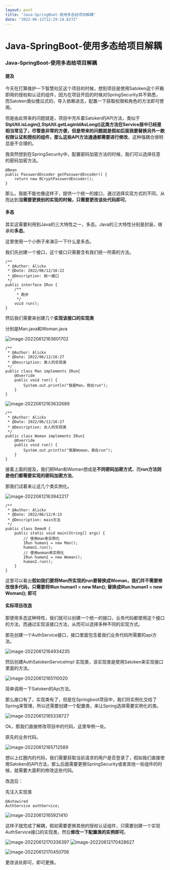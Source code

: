 ```yaml
---
layout: post
title: "Java-SpringBoot-使用多态给项目解耦"
date: "2022-06-12T12:29:18.827Z"
---
```

Java-SpringBoot-使用多态给项目解耦
=========================

### Java-SpringBoot-使用多态给项目解耦

#### 提及

今天在打算维护一下智慧社区这个项目的时候，想到项目是使用Satoken这个开箱即用的授权和认证的组件，因为在项目开启的时候对SpringSecurity并不熟悉，而Satoken类似傻瓜式的，导入依赖进去，配置一下获取权限和角色的方法即可使用。

但是由此带来的问题就是，项目中充斥着Satoken的API方法，类似于**StpUtil.isLogin()**,**StpUtil.getLoginIdAsLong()**这类方法在Service层中已经是相当常见了，尽管是非常的方便，但是带来的问题就是**假如后面我要替换另外一款权限认证和授权的组件，那么这些API方法通通都需要进行修改**，这种强耦合很明显是不合理的。

我突然想到在SpringSecurity中，配置密码加密方法的时候，我们可以选择任意的密码加密方法。

    @Bean
    public PasswordEncoder getPasswordEncoder() {
        return new BCryptPasswordEncoder();
    }
    

那么，我能不能也像这样子，提供一个统一的接口，通过选择实现方式的不同，从而达到**当需要更换别的实现的时候，只需要更改该处代码即可**。

#### 多态

其实这需要利用到Java的三大特性之一，多态。Java的三大特性分别是封装，继承和**多态**。

这里使用一个小例子来演示一下什么是多态。

我们先创建一个接口，这个接口只需要含有我们统一所需的方法。

    /**
     * @Author: Alickx
     * @Date: 2022/06/12/16:22
     * @Description: 统一接口
     */
    public interface IRun {
        /**
         * 跑步
         */
        void run();
    }
    

然后我们需要来创建几个**实现该接口的实现类**

分别是Man.java和Woman.java

![image-20220612163601702](https://songtiancloud-1300061766.cos.ap-guangzhou.myqcloud.com/img/202206121636853.png)

    /**
     * @Author: Alickx
     * @Date: 2022/06/12/16:27
     * @Description: 男人的实现类
     */
    public class Man implements IRun{
        @Override
        public void run() {
            System.out.println("我是Man，我在run");
        }
    }
    
    

![image-20220612163632689](https://songtiancloud-1300061766.cos.ap-guangzhou.myqcloud.com/img/202206121636740.png)

    /**
     * @Author: Alickx
     * @Date: 2022/06/12/16:27
     * @Description: 女人的实现类
     */
    public class Woman implements IRun{
        @Override
        public void run() {
            System.out.println("我是Woman，我在run");
        }
    }
    

接着上面的提及，我们把Man和Woman想成是**不同密码加密方式**，而**run方法则是他们都需要实现的密码加密方法**。

那我们试着来让这几个类实例化。

![image-20220612163942217](https://songtiancloud-1300061766.cos.ap-guangzhou.myqcloud.com/img/202206121639308.png)

    /**
     * @Author: Alickx
     * @Date: 2022/06/12/9:13
     * @Description: main方法
     */
    public class Demo8 {
        public static void main(String[] args) {
            // 使用man来实例化
            IRun human1 = new Man();
            human1.run();
            // 使用woman来实例化
            IRun human2 = new Woman();
            human2.run();
        }
    }
    

这里可以看出**假如我们要将Man所实现的run要替换成Woman，我们并不需要修改很多代码，只需要将IRun human1 = new Man(); 替换成IRun human1 = new Woman(); 即可**

#### 实际项目改造

那使用多态这种特性，我们就可以创建一个统一的接口，业务代码都使用这个接口的方法，而通过实现该接口方法，从而可以选择多种不同的实现方式。

那先创建一个AuthService接口，接口里面包含着我们业务代码所需要的api方法。

![image-20220612164934235](https://songtiancloud-1300061766.cos.ap-guangzhou.myqcloud.com/img/202206121649290.png)

然后创建AuthSatokenServiceImpl 实现类，该实现类是使用Satoken来实现接口里面的方法。

![image-20220612165110020](https://songtiancloud-1300061766.cos.ap-guangzhou.myqcloud.com/img/202206121651109.png)

简单调用一下Satoken的Api方法。

那么接口有了，实现类有了，但是在Springboot项目中，我们将实例化交给了Spring来管理，所以还需要创建一个配置类，来让Spring选择需要实例化的类。

![image-20220612165338727](https://songtiancloud-1300061766.cos.ap-guangzhou.myqcloud.com/img/202206121653761.png)

Ok，那我们直接修改项目中的代码，这里举例一处。

原先的业务代码。

![image-20220612165712589](https://songtiancloud-1300061766.cos.ap-guangzhou.myqcloud.com/img/202206121657719.png)

想以上红圈内的代码，我们需要获取当前请求的用户是否登录了，假如我们直接使用Satoken的API方法，那么后面需要更换SpringSecurity或者其他一些组件的时候，就需要大面积的修改这些代码。

改造后：

先注入实现类

    @Autowired
    AuthService authService;
    

![image-20220612165921410](https://songtiancloud-1300061766.cos.ap-guangzhou.myqcloud.com/img/202206121659507.png)

这样子就完成了解耦，假如需要更换其他的授权认证组件，只需要创建一个实现AuthService接口的实现类，然后**修改一下配置类的实例即可**。

![image-20220612170336397](https://songtiancloud-1300061766.cos.ap-guangzhou.myqcloud.com/img/202206121703422.png) ![image-20220612170428627](https://songtiancloud-1300061766.cos.ap-guangzhou.myqcloud.com/img/202206121704719.png)

![image-20220612170450706](https://songtiancloud-1300061766.cos.ap-guangzhou.myqcloud.com/img/202206121704763.png)

更改该处即可，即可更换。